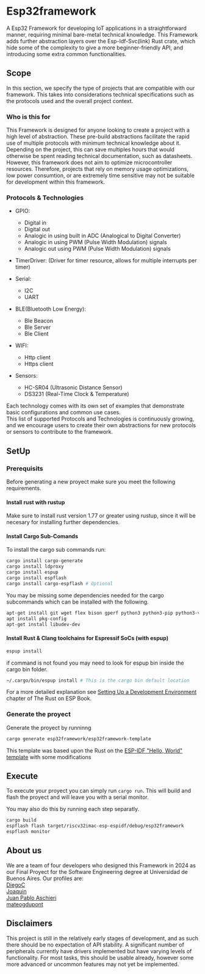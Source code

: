 # Esp32framework

A Esp32 Framework for developing IoT applications in a straightforward manner, requiring minimal bare-metal technical knowledge. This Framework adds further abstraction layers over the Esp-Idf-Svc(link) Rust crate, which hide some of the complexity to give a more beginner-friendly API, and introducing some extra common functionalities.

## Scope
In this section, we specify the type of projects that are compatible with our framework. This takes into considerations technical specifications such as the protocols used and the overall project context.

### Who is this for
This Framework is designed for anyone looking to create a project with a high level of abstraction. These pre-build abstractions facilitate the rapid use of multiple protocols with minimum technical knowledge about it. Depending on the project, this can save multiples hours that would otherwise be spent reading technical documentation, such as datasheets.  
However, this framework does not aim to optimize microcontroller resources. Therefore, projects that rely on memory usage optimizations, low power consumtion, or are extremely time sensitive may not be suitable for development within this framework.

### Protocols & Technologies
- GPIO: 
    - Digital in
    - Digital out
    - Analogic in using built in ADC (Analogical to Digital Converter)
    - Analogic in using PWM (Pulse Width Modulation) signals
    - Analogic out using PWM (Pulse Width Modulation) signals 

- TimerDriver: (Driver for timer resource, allows for multiple interrupts per timer)

- Serial:
    - I2C
    - UART

- BLE(Bluetooth Low Energy):
    - Ble Beacon
    - Ble Server
    - Ble Client

- WIFI:
    - Http client
    - Https client

- Sensors:
    - HC-SR04 (Ultrasonic Distance Sensor)
    - DS3231 (Real-Time Clock & Temperature)

Each technology comes with its own set of examples that demonstrate basic configurations and common use cases.   
This list of supported Protocols and Technologies is continuously growing, and we encourage users to create their own abstractions for new protocols or sensors to contribute to the framework.

## SetUp

### Prerequisits
Before generating a new proyect make sure you meet the following requirements.

#### Install rust with rustup
Make sure to install rust version 1.77 or greater using rustup, since it will be necesary for installing further dependencies.

#### Install Cargo Sub-Comands
To install the cargo sub commands run:
```sh
cargo install cargo-generate
cargo install ldproxy
cargo install espup
cargo install espflash
cargo install cargo-espflash # Optional
```

You may be missing some dependencies needed for the cargo subcommands which can be installed with the following.

```sh
apt-get install git wget flex bison gperf python3 python3-pip python3-venv cmake ninja-build ccache libffi-dev libssl-dev dfu-util libusb-1.0-0
apt install pkg-config
apt-get install libudev-dev 
```

#### Install Rust & Clang toolchains for Espressif SoCs (with espup)
```sh
espup install
```

if command is not found you may need to look for espup bin inside the cargo bin folder.

```sh
~/.cargo/bin/espup install # This is the cargo bin default location
```

For a more detailed explanation see [Setting Up a Development Environment](https://docs.esp-rs.org/book/installation/index.html)  chapter of The Rust on ESP Book.
### Generate the proyect
Generate the proyect by runninng
```sh
cargo generate esp32framework/esp32framework-template
```
This template was based upon the Rust on the [ESP-IDF "Hello, World" template](https://github.com/esp-rs/esp-idf-template?tab=readme-ov-file) with some modifications

## Execute
To execute your proyect you can simply run
`cargo run`. This will build and flash the proyect and will leave you with a serial monitor.

You may also do this by running each step separatly.
```sh
cargo build
espflash flash target/riscv32imac-esp-espidf/debug/esp32framework
espflash monitor
```

## About us
We are a team of four developers who designed this Framework in 2024 as our Final Proyect for the Software Engineering degree at Universidad de Buenos Aires. Our profiles are:  
[DiegoC](https://github.com/DiegoCivi)  
[Joaquin](https://github.com/Rivejjj)  
[Juan Pablo Aschieri](https://github.com/higlak)  
[mateogdupont](https://github.com/mateogdupont)  

## Disclaimers

This project is still in the relatively early stages of development, and as such there should be no expectation of API stability. A significant number of peripherals currently have drivers implemented but have varying levels of functionality. For most tasks, this should be usable already, however some more advanced or uncommon features may not yet be implemented.
